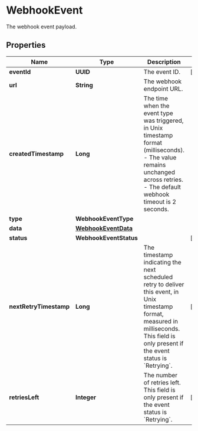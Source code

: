 

# WebhookEvent

The webhook event payload.

## Properties

| Name | Type | Description | Notes |
|------------ | ------------- | ------------- | -------------|
|**eventId** | **UUID** | The event ID. |  [optional] |
|**url** | **String** | The webhook endpoint URL. |  |
|**createdTimestamp** | **Long** | The time when the event type was triggered, in Unix timestamp format (milliseconds). - The value remains unchanged across retries. - The default webhook timeout is 2 seconds.  |  |
|**type** | **WebhookEventType** |  |  |
|**data** | [**WebhookEventData**](WebhookEventData.md) |  |  |
|**status** | **WebhookEventStatus** |  |  [optional] |
|**nextRetryTimestamp** | **Long** | The timestamp indicating the next scheduled retry to deliver this event, in Unix timestamp format, measured in milliseconds. This field is only present if the event status is &#x60;Retrying&#x60;.  |  [optional] |
|**retriesLeft** | **Integer** | The number of retries left. This field is only present if the event status is &#x60;Retrying&#x60;. |  [optional] |



